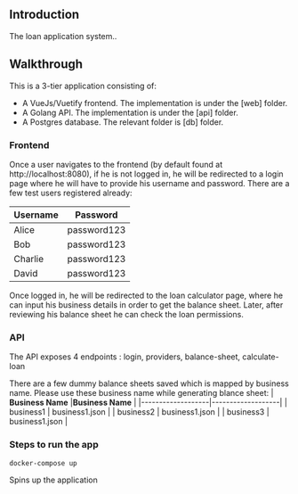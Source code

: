 ## Introduction
The loan application system..

## Walkthrough
This is a 3-tier application consisting of:

- A VueJs/Vuetify frontend. The implementation is under the [web] folder.
- A Golang API. The implementation is under the [api] folder.
- A Postgres database. The relevant folder is [db] folder.

### Frontend
Once a user navigates to the frontend (by default found at http://localhost:8080), if he is not logged in, he will be redirected to a login page where he will have to provide his username and password. There are a few test users registered already:

| **Username** | **Password** |
|--------------|--------------|
| Alice        | password123  |
| Bob          | password123  |
| Charlie      | password123  |
| David        | password123  |

Once logged in, he will be redirected to the loan calculator page, where he can input his business details in order to get the balance sheet. Later, after reviewing his balance sheet he can check the loan permissions.

### API
The API exposes 4 endpoints : login, providers, balance-sheet, calculate-loan

There are a few dummy balance sheets saved which is mapped by business name. Please use these business name while generating blance sheet: 
| **Business Name** |**Business Name**  |
|-------------------|-------------------|
| business1         | business1.json    |
| business2         | business1.json    |
| business3         | business1.json    | 

### Steps to run the app

    docker-compose up
Spins up the application

